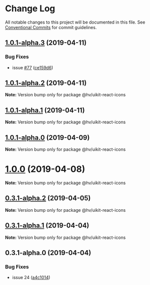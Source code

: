 # Change Log

All notable changes to this project will be documented in this file.
See [Conventional Commits](https://conventionalcommits.org) for commit guidelines.

## [1.0.1-alpha.3](https://github.com/pentaho/hv-uikit-react/compare/@hv/uikit-react-icons@1.0.1-alpha.2...@hv/uikit-react-icons@1.0.1-alpha.3) (2019-04-11)


### Bug Fixes

* issue [#77](https://github.com/pentaho/hv-uikit-react/issues/77) ([ce159d6](https://github.com/pentaho/hv-uikit-react/commit/ce159d6))





## [1.0.1-alpha.2](https://github.com/pentaho/hv-uikit-react/compare/@hv/uikit-react-icons@1.0.1-alpha.1...@hv/uikit-react-icons@1.0.1-alpha.2) (2019-04-11)

**Note:** Version bump only for package @hv/uikit-react-icons





## [1.0.1-alpha.1](https://github.com/pentaho/hv-uikit-react/compare/@hv/uikit-react-icons@1.0.1-alpha.0...@hv/uikit-react-icons@1.0.1-alpha.1) (2019-04-11)

**Note:** Version bump only for package @hv/uikit-react-icons





## [1.0.1-alpha.0](https://github.com/pentaho/hv-uikit-react/compare/@hv/uikit-react-icons@1.0.0...@hv/uikit-react-icons@1.0.1-alpha.0) (2019-04-09)

**Note:** Version bump only for package @hv/uikit-react-icons





# [1.0.0](https://github.com/pentaho/hv-uikit-react/compare/@hv/uikit-react-icons@0.3.1-alpha.2...@hv/uikit-react-icons@1.0.0) (2019-04-08)

**Note:** Version bump only for package @hv/uikit-react-icons





## [0.3.1-alpha.2](https://github.com/pentaho/hv-uikit-react/compare/@hv/uikit-react-icons@0.3.1-alpha.1...@hv/uikit-react-icons@0.3.1-alpha.2) (2019-04-05)

**Note:** Version bump only for package @hv/uikit-react-icons





## [0.3.1-alpha.1](https://github.com/pentaho/hv-uikit-react/compare/@hv/uikit-react-icons@0.3.1-alpha.0...@hv/uikit-react-icons@0.3.1-alpha.1) (2019-04-04)

**Note:** Version bump only for package @hv/uikit-react-icons





## 0.3.1-alpha.0 (2019-04-04)


### Bug Fixes

* issue 24 ([a4c1014](https://github.com/pentaho/hv-uikit-react/commit/a4c1014))
